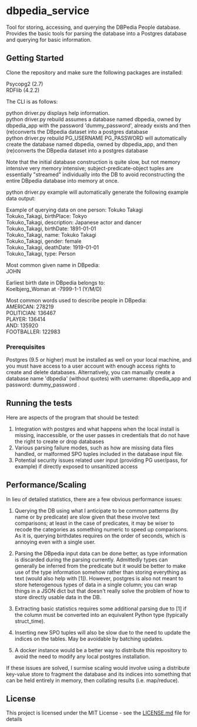 # dbpedia_service

Tool for storing, accessing, and querying the DBPedia People database. Provides the basic tools for parsing the database into a Postgres database and querying for basic information.

## Getting Started

Clone the repository and make sure the following packages are installed:

Psycopg2 (2.7)<br>
RDFlib (4.2.2)

The CLI is as follows:

python driver.py displays help information.<br>
python driver.py rebuild assumes a database named dbpedia, owned by dbpedia_app with the password 'dummy_password', already exists and then (re)converts the DBpedia dataset into a postgres database<br>
python driver.py rebuild PG_USERNAME PG_PASSWORD will automatically create the database named dbpedia, owned by dbpedia_app, and then (re)converts the DBpedia dataset into a postgres database

Note that the initial database construction is quite slow, but not memory intensive very memory intensive; subject-predicate-object tuples are essentially "streamed" individually into the DB to avoid reconstructing the entire DBpedia database into memory at once.

python driver.py example will automatically generate the following example data output:

Example of querying data on one person: Tokuko Takagi<br>
Tokuko_Takagi, birthPlace: Tokyo<br>
Tokuko_Takagi, description: Japanese actor and dancer<br>
Tokuko_Takagi, birthDate: 1891-01-01<br>
Tokuko_Takagi, name: Tokuko Takagi<br>
Tokuko_Takagi, gender: female<br>
Tokuko_Takagi, deathDate: 1919-01-01<br>
Tokuko_Takagi, type: Person<br>

Most common given name in DBpedia:<br>
JOHN<br>

Earliest birth date in DBpedia belongs to:<br>
Koelbjerg_Woman at -7999-1-1 (Y/M/D)<br>

Most common words used to describe people in DBpedia:<br>
AMERICAN: 278219<br>
POLITICIAN: 136467<br>
PLAYER: 136414<br>
AND: 135920<br>
FOOTBALLER: 122983<br>

### Prerequisites

Postgres (9.5 or higher) must be installed as well on your local machine, and you must have access to a user account with enough access rights to create and delete databases. Alternatively, you can manually create a database name 'dbpedia' (without quotes) with username: dbpedia_app and password: dummy_password .

## Running the tests

Here are aspects of the program that should be tested:

1. Integration with postgres and what happens when the local install is missing, inaccessible, or the user passes in credentials that do not have the right to create or drop databases
2. Various parsing failure modes, such as how are missing data files handled, or malformed SPO tuples included in the database input file.
3. Potential security issues related user input (providing PG user/pass, for example) if directly exposed to unsanitized access

## Performance/Scaling

In lieu of detailed statistics, there are a few obvious performance issues: 

1. Querying the DB using what I anticipate to be common patterns (by name or by predicate) are slow given that these involve text comparisons; at least in the case of predicates, it may be wiser to recode the categories as something numeric to speed up comparisons. As it is, querying birthdates requires on the order of seconds, which is annoying even with a single user. 

2. Parsing the DBpedia input data can be done better, as type information is discarded during the parsing currently. Admittedly types can generally be inferred from the predicate but it would be better to make use of the type information somehow rather than storing everything as text (would also help with [1]). However, postgres is also not meant to store heterogenous types of data in a single column; you can wrap things in a JSON dict but that doesn't really solve the problem of how to store directly usable data in the DB.

3. Extracting basic statistics requires some additional parsing due to [1] if the column must be converted into an equivalent Python type (typically struct_time). 

4. Inserting new SPO tuples will also be slow due to the need to update the indices on the tables. May be avoidable by batching updates.

5. A docker instance would be a better way to distribute this repository to avoid the need to modify any local postgres installation.

If these issues are solved, I surmise scaling would involve using a distribute key-value store to fragment the database and its indices into something that can be held entirely in memory, then collating results (i.e. map/reduce).

## License

This project is licensed under the MIT License - see the [LICENSE.md](LICENSE) file for details
